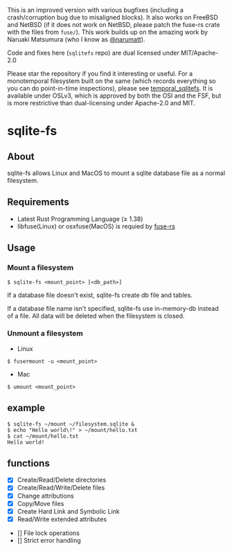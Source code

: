 This is an improved version with various bugfixes (including a crash/corruption bug due to misaligned blocks). It also works on FreeBSD and NetBSD (if it does not work on NetBSD, please patch the fuse-rs crate with the files from `fuse/`). This work builds up on the amazing work by Naruaki Matsumura (who I know as [@narumatt](https://github.com/narumatt)).

Code and fixes here (`sqlitefs` repo) are dual licensed under MIT/Apache-2.0

Please star the repository if you find it interesting or useful. For a monotemporal filesystem built on the same (which records everything so you can do point-in-time inspections), please see [temporal_sqlitefs](https://github.com/ris-work/sqlitefs_temporal). It is available under OSLv3, which is approved by both the OSI and the FSF, but is more restrictive than dual-licensing under Apache-2.0 and MIT. 

# sqlite-fs

## About

sqlite-fs allows Linux and MacOS to mount a sqlite database file as a normal filesystem.

## Requirements

- Latest Rust Programming Language (≥ 1.38)
- libfuse(Linux) or osxfuse(MacOS) is requied by [fuse-rs](https://github.com/zargony/fuse-rs)

## Usage
### Mount a filesystem

```
$ sqlite-fs <mount_point> [<db_path>]
```

If a database file doesn't exist, sqlite-fs create db file and tables.

If a database file name isn't specified, sqlite-fs use in-memory-db instead of a file.
All data will be deleted when the filesystem is closed.

### Unmount a filesystem

- Linux

```
$ fusermount -u <mount_point>
```

- Mac

```
$ umount <mount_point>
```

## example
```
$ sqlite-fs ~/mount ~/filesystem.sqlite &
$ echo "Hello world\!" > ~/mount/hello.txt
$ cat ~/mount/hello.txt
Hello world!
```

## functions

- [x] Create/Read/Delete directories
- [x] Create/Read/Write/Delete files
- [x] Change attributions
- [x] Copy/Move files
- [x] Create Hard Link and Symbolic Link
- [x] Read/Write extended attributes
- [] File lock operations
- [] Strict error handling

